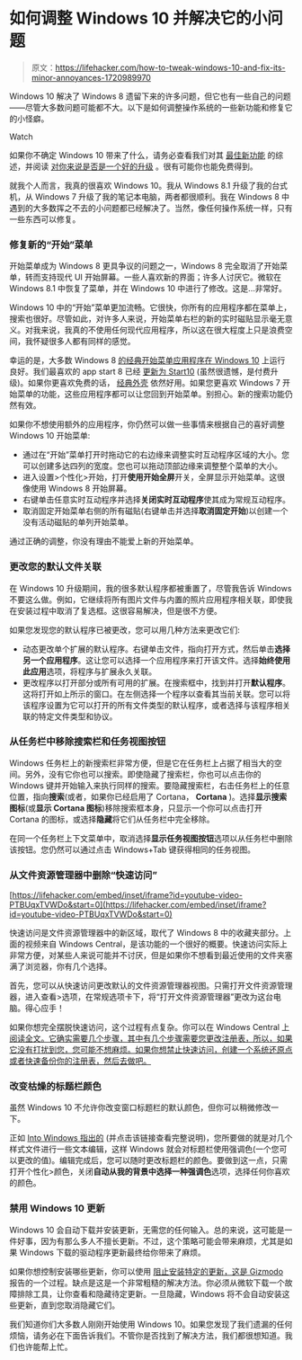 # 如何调整 Windows 10 并解决它的小问题

> 原文：<https://lifehacker.com/how-to-tweak-windows-10-and-fix-its-minor-annoyances-1720989970>

Windows 10 解决了 Windows 8 遗留下来的许多问题，但它也有一些自己的问题——尽管大多数问题可能都不大。以下是如何调整操作系统的一些新功能和修复它的小怪癖。

Watch

如果你不确定 Windows 10 带来了什么，请务必查看我们对其 [最佳新功能](http://lifehacker.com/the-best-new-features-of-windows-10-1680904614) 的综述，并阅读 [对你来说是否是一个好的升级](http://lifehacker.com/should-i-upgrade-to-windows-10-1720838625#_ga=1.72972688.2077799721.1438185154) 。很有可能你也能免费得到。

就我个人而言，我真的很喜欢 Windows 10。我从 Windows 8.1 升级了我的台式机，从 Windows 7 升级了我的笔记本电脑，两者都很顺利。我在 Windows 8 中遇到的大多数挥之不去的小问题都已经解决了。当然，像任何操作系统一样，只有一些东西可以修复。

### 修复新的“开始”菜单

开始菜单成为 Windows 8 更具争议的问题之一，Windows 8 完全取消了开始菜单，转而支持现代 UI 开始屏幕。一些人喜欢新的界面；许多人讨厌它。微软在 Windows 8.1 中恢复了菜单，并在 Windows 10 中进行了修改。这是...非常好。

Windows 10 中的“开始”菜单更加流畅。它很快，你所有的应用程序都在菜单上，搜索也很好。尽管如此，对许多人来说，开始菜单右栏的新的实时磁贴显示毫无意义。对我来说，我真的不使用任何现代应用程序，所以这在很大程度上只是浪费空间，我怀疑很多人都有同样的感觉。

幸运的是，大多数 Windows 8 [的经典开始菜单应用程序在 Windows 10](http://lifehacker.com/psa-start-menu-replacement-apps-still-work-in-windows-1720844314) 上运行良好。我们最喜欢的 app start 8 已经 [更新为 Start10](http://lifehacker.com/start10-brings-the-classic-start-menu-back-to-windows-1-1720920575) (虽然很遗憾，是付费升级)。如果你更喜欢免费的话， [经典外壳](http://www.classicshell.net/) 依然好用。如果您更喜欢 Windows 7 开始菜单的功能，这些应用程序都可以让您回到开始菜单。别担心。新的搜索功能仍然有效。

如果你不想使用额外的应用程序，你仍然可以做一些事情来根据自己的喜好调整 Windows 10 开始菜单:

*   通过在“开始”菜单打开时拖动它的右边缘来调整实时互动程序区域的大小。您可以创建多达四列的宽度。您也可以拖动顶部边缘来调整整个菜单的大小。
*   进入设置>个性化>开始，打开**使用开始全屏**开关，全屏显示开始菜单。这很像使用 Windows 8 开始屏幕。
*   右键单击任意实时互动程序并选择**关闭实时互动程序**使其成为常规互动程序。
*   取消固定开始菜单右侧的所有磁贴(右键单击并选择**取消固定开始**)以创建一个没有活动磁贴的单列开始菜单。

通过正确的调整，你没有理由不能爱上新的开始菜单。

### 更改您的默认文件关联

在 Windows 10 升级期间，我的很多默认程序都被重置了，尽管我告诉 Windows 不要这么做。例如，它继续将所有图片文件与内置的照片应用程序相关联，即使我在安装过程中取消了复选框。这很容易解决，但是很不方便。

如果您发现您的默认程序已被更改，您可以用几种方法来更改它们:

*   动态更改单个扩展的默认程序。右键单击文件，指向打开方式，然后单击**选择另一个应用程序**。这让您可以选择一个应用程序来打开该文件。选择**始终使用此应用**选项，将程序与扩展永久关联。
*   更改程序以打开部分或所有可用的扩展。在搜索框中，找到并打开**默认程序**。这将打开如上所示的窗口。在左侧选择一个程序以查看其当前关联。您可以将该程序设置为它可以打开的所有文件类型的默认程序，或者选择与该程序相关联的特定文件类型和协议。

### **从任务栏中移除搜索栏和任务视图按钮**

Windows 任务栏上的新搜索栏非常方便，但是它在任务栏上占据了相当大的空间。另外，没有它你也可以搜索。即使隐藏了搜索栏，你也可以点击你的 Windows 键并开始输入来执行同样的搜索。要隐藏搜索栏，右击任务栏上的任意位置，指向**搜索**(或者，如果你已经启用了 Cortana， **Cortana** )。选择**显示搜索图标**(或**显示 Cortana 图标**)移除搜索框本身，只显示一个你可以点击打开 Cortana 的图标，或选择**隐藏**将它们从任务栏中完全移除。

在同一个任务栏上下文菜单中，取消选择**显示任务视图按钮**选项以从任务栏中删除该按钮。您仍然可以通过点击 Windows+Tab 键获得相同的任务视图。

### 从文件资源管理器中删除“快速访问”

 [https://lifehacker.com/embed/inset/iframe?id=youtube-video-PTBUqxTVWDo&start=0](https://lifehacker.com/embed/inset/iframe?id=youtube-video-PTBUqxTVWDo&start=0) 

快速访问是文件资源管理器中的新区域，取代了 Windows 8 中的收藏夹部分。上面的视频来自 Windows Central，是该功能的一个很好的概要。快速访问实际上非常方便，对某些人来说可能并不讨厌，但是如果你不想看到最近使用的文件夹塞满了浏览器，你有几个选择。

首先，您可以从快速访问更改默认的文件资源管理器视图。只需打开文件资源管理器，进入查看>选项，在常规选项卡下，将“打开文件资源管理器”更改为这台电脑。得心应手！

如果你想完全摆脱快速访问，这个过程有点复杂。你可以在 Windows Central 上 [阅读全文。它确实需要几个步骤，其中有几个步骤需要您更改注册表，所以，如果它没有打扰到您，您可能不想麻烦。如果你想禁止快速访问，创建一个系统还原点或者快速备份你的注册表，然后去做吧。](http://www.windowscentral.com/how-remove-quick-access-file-explorer-windows-10) 

### 改变枯燥的标题栏颜色

虽然 Windows 10 不允许你改变窗口标题栏的默认颜色，但你可以稍微修改一下。

正如 [Into Windows 指出的](http://www.intowindows.com/how-to-change-title-bar-color-in-windows-10/) (并点击该链接查看完整说明)，您所要做的就是对几个样式文件进行一些文本编辑，这样 Windows 就会对标题栏使用强调色(一个您可以更改的值)。编辑完成后，您可以随时更改标题栏的颜色。要做到这一点，只需打开个性化>颜色，关闭**自动从我的背景中选择一种强调色**选项，选择任何你喜欢的颜色。

### 禁用 Windows 10 更新

Windows 10 会自动下载并安装更新，无需您的任何输入。总的来说，这可能是一件好事，因为有那么多人不擅长更新。不过，这个策略可能会带来麻烦，尤其是如果 Windows 下载的驱动程序更新最终给你带来了麻烦。

如果你想控制安装哪些更新，你可以使用 [阻止安装特定的更新，这是 Gizmodo](http://reviews.gizmodo.com/heres-the-incredibly-hacky-way-to-disable-windows-10-up-1720768012#_ga=1.77109782.2077799721.1438185154) 报告的一个过程。缺点是这是一个非常粗糙的解决方法。你必须从微软下载一个故障排除工具，让你查看和隐藏待定更新。一旦隐藏，Windows 将不会自动安装这些更新，直到您取消隐藏它们。

我们知道你们大多数人刚刚开始使用 Windows 10。如果您发现了我们遗漏的任何烦恼，请务必在下面告诉我们。不管你是否找到了解决方法，我们都很想知道。我们也许能帮上忙。